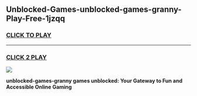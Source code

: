 
## Unblocked-Games-unblocked-games-granny-Play-Free-1jzqq
<h3>
<a href="https://premium76.site?title=unblocked-games-granny&ref=12A">CLICK TO PLAY</a></h3>
<hr>

<h3>
<a href="https://premium76.site?title=unblocked-games-granny&ref=12A">CLICK 2 PLAY</a>
  
</h3>

<a href="https://premium76.site?title=unblocked-games-granny&ref=12A"><img src="https://clearcache.store/games.png"></a>


**unblocked-games-granny games unblocked: Your Gateway to Fun and Accessible Online Gaming**
